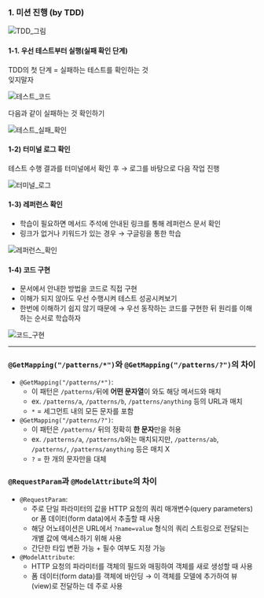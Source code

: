 ### 1. 미션 진행 (by TDD)

![TDD_그림](https://lake-peach-ffa.notion.site/image/https%3A%2F%2Fprod-files-secure.s3.us-west-2.amazonaws.com%2F9f7972e8-6377-4bf1-afce-c0cc09f81101%2Ff2aad59f-09d7-42fc-ad1e-ee0c76024a18%2FUntitled.png?table=block&id=1478782b-f274-4a07-b2e4-1569aaa512ee&spaceId=9f7972e8-6377-4bf1-afce-c0cc09f81101&width=2000&userId=&cache=v2)

#### 1-1. 우선 테스트부터 실행(실패 확인 단계)

TDD의 첫 단계 = 실패하는 테스트를 확인하는 것  
잊지말자

![테스트_코드](https://lake-peach-ffa.notion.site/image/https%3A%2F%2Fprod-files-secure.s3.us-west-2.amazonaws.com%2F9f7972e8-6377-4bf1-afce-c0cc09f81101%2F331338c2-fbe6-450d-b87a-cf7ba8f75807%2FUntitled.png?table=block&id=d3585a75-fabc-4615-a8a6-d35dde60cd0f&spaceId=9f7972e8-6377-4bf1-afce-c0cc09f81101&width=2000&userId=&cache=v2)

다음과 같이 실패하는 것 확인하기

![테스트_실패_확인](https://lake-peach-ffa.notion.site/image/https%3A%2F%2Fprod-files-secure.s3.us-west-2.amazonaws.com%2F9f7972e8-6377-4bf1-afce-c0cc09f81101%2Faf840d29-ef96-4db6-8fbb-5ecad52d226e%2FUntitled.png?table=block&id=e5b2a413-b47d-4129-bf32-e93c6109951f&spaceId=9f7972e8-6377-4bf1-afce-c0cc09f81101&width=2000&userId=&cache=v2)

#### 1-2) 터미널 로그 확인

테스트 수행 결과를 터미널에서 확인 후 → 로그를 바탕으로 다음 작업 진행

![터미널_로그](https://lake-peach-ffa.notion.site/image/https%3A%2F%2Fprod-files-secure.s3.us-west-2.amazonaws.com%2F9f7972e8-6377-4bf1-afce-c0cc09f81101%2Fa82e04d5-9e65-4aaa-a2e5-5cab5920819a%2FUntitled.png?table=block&id=eedf708f-c1da-4502-805d-94236979be87&spaceId=9f7972e8-6377-4bf1-afce-c0cc09f81101&width=960&userId=&cache=v2)

#### 1-3) 레퍼런스 확인

- 학습이 필요하면 메서드 주석에 안내된 링크를 통해 레퍼런스 문서 확인
- 링크가 없거나 키워드가 있는 경우 → 구글링을 통한 학습

![레퍼런스_확인](https://lake-peach-ffa.notion.site/image/https%3A%2F%2Fprod-files-secure.s3.us-west-2.amazonaws.com%2F9f7972e8-6377-4bf1-afce-c0cc09f81101%2F69d19103-efed-4a4b-a372-109f791ee1e8%2FUntitled.png?table=block&id=2400d45c-2754-4c36-9137-3c80609d546d&spaceId=9f7972e8-6377-4bf1-afce-c0cc09f81101&width=2000&userId=&cache=v2)

#### 1-4) 코드 구현

- 문서에서 안내한 방법을 코드로 직접 구현
- 이해가 되지 않아도 우선 수행시켜 테스트 성공시켜보기
- 한번에 이해하기 쉽지 않기 때문에 → 우선 동작하는 코드를 구현한 뒤 원리를 이해하는 순서로 학습하자

![코드_구현](https://lake-peach-ffa.notion.site/image/https%3A%2F%2Fprod-files-secure.s3.us-west-2.amazonaws.com%2F9f7972e8-6377-4bf1-afce-c0cc09f81101%2F1507a461-ffb6-4068-bd61-3d33efea84de%2FUntitled.png?table=block&id=c0f08a01-7c9f-479f-9880-8e589fa18cf6&spaceId=9f7972e8-6377-4bf1-afce-c0cc09f81101&width=2000&userId=&cache=v2)

---

### `@GetMapping("/patterns/*")`와 `@GetMapping("/patterns/?")`의 차이
- `@GetMapping("/patterns/*")`:
  - 이 패턴은 `/patterns/`뒤에 **어떤 문자열**이 와도 해당 메서드와 매치
  - ex. `/patterns/a`, `/patterns/b`, `/patterns/anything` 등의 URL과 매치
  - `*` = 세그먼트 내의 모든 문자를 포함
- `@GetMapping("/patterns/?")`:
  - 이 패턴은 `/patterns/` 뒤의 정확히 **한 문자**만을 허용
  - ex. `/patterns/a`, `/patterns/b`와는 매치되지만, `/patterns/ab`, `/patterns/`, `/patterns/anything` 등은 매치 X
  - `?` = 한 개의 문자만을 대체

### `@RequestParam`과 `@ModelAttribute`의 차이
- `@RequestParam`:
  - 주로 단일 파라미터의 값을 HTTP 요청의 쿼리 매개변수(query parameters) or 폼 데이터(form data)에서 추출할 때 사용
  - 해당 어노테이션은 URL에서 `?name=value` 형식의 쿼리 스트링으로 전달되는 개별 값에 액세스하기 위해 사용
  - 간단한 타입 변환 가능 + 필수 여부도 지정 가능
- `@ModelAttribute`:
  - HTTP 요청의 파라미터를 객체의 필드와 매핑하여 객체를 새로 생성할 때 사용
  - 폼 데이터(form data)를 객체에 바인딩 → 이 객체를 모델에 추가하여 뷰(view)로 전달하는 데 주로 사용
